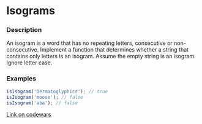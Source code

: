 # Isograms

### Description

An isogram is a word that has no repeating letters, consecutive or non-consecutive. Implement a function that determines whether a string that contains only letters is an isogram. Assume the empty string is an isogram. Ignore letter case.

### Examples

```javascript
isIsogram('Dermatoglyphics'); // true
isIsogram('moose'); // false
isIsogram('aba'); // false
```

[Link on codewars](https://www.codewars.com/kata/isograms)